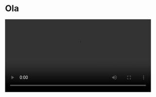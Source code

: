 <h1>Ola</h1>
<video src="https://gifs.eco.br/wp-content/uploads/2021/09/gifs-de-anime-sad-boy-2.gif" width="480px"/>
<a href="https://www.instagram.com/vini.barbosa.ribeiro/" alt="Instagram" target="_blank">
  <img src="https://img.shields.io/badge/-Instagram-DF0174?style=for-the-badge&labelColor=DF0174&logo=instagram&logoColor=white&link=https://www.instagram.com/USERNAME">
</a>
